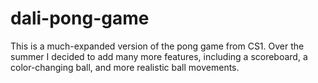 # dali-pong-game
This is a much-expanded version of the pong game from CS1. Over the summer I decided to add many more features, including a scoreboard, a color-changing ball, and more realistic ball movements.
